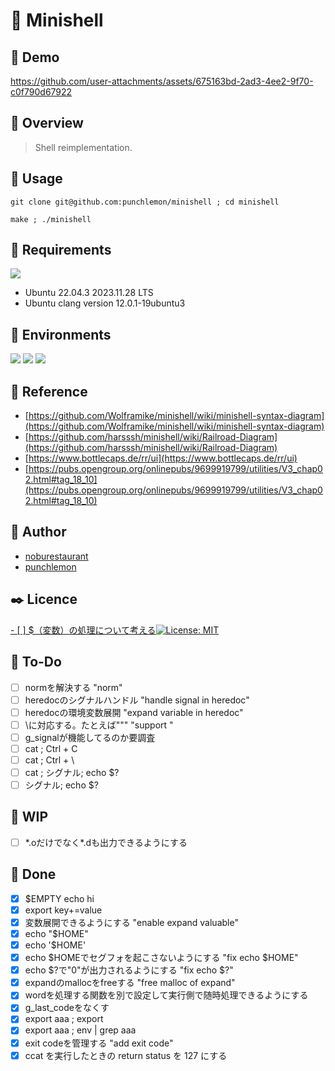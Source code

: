 # 🌊 Minishell

## 🌝 Demo

https://github.com/user-attachments/assets/675163bd-2ad3-4ee2-9f70-c0f790d67922


## 👀 Overview

> Shell reimplementation.

## 🔫 Usage

```
git clone git@github.com:punchlemon/minishell ; cd minishell
```

```
make ; ./minishell
```

## 📌 Requirements

<p>
	<img src="https://img.shields.io/badge/Ubuntu-E95420?style=for-the-badge&logo=ubuntu&logoColor=white" />
</p>

- Ubuntu 22.04.3 2023.11.28 LTS
- Ubuntu clang version 12.0.1-19ubuntu3

## 🎪 Environments

<p>
	<img src="https://img.shields.io/badge/VSCode-0078D4?style=for-the-badge&logo=visual%20studio%20code&logoColor=white" />
	<img src="https://img.shields.io/badge/VIM-%2311AB00.svg?&style=for-the-badge&logo=vim&logoColor=white" />
	<img src="https://img.shields.io/badge/C-00599C?style=for-the-badge&logo=c&logoColor=white" />
</p>

## 📝 Reference

* [https://github.com/Wolframike/minishell/wiki/minishell-syntax-diagram](https://github.com/Wolframike/minishell/wiki/minishell-syntax-diagram)
* [https://github.com/harsssh/minishell/wiki/Railroad-Diagram](https://github.com/harsssh/minishell/wiki/Railroad-Diagram)
* [https://www.bottlecaps.de/rr/ui](https://www.bottlecaps.de/rr/ui)
* [https://pubs.opengroup.org/onlinepubs/9699919799/utilities/V3_chap02.html#tag_18_10](https://pubs.opengroup.org/onlinepubs/9699919799/utilities/V3_chap02.html#tag_18_10)

## 🗿 Author

* [noburestaurant](https://github.com/noburestaurant)
* [punchlemon](https://github.com/punchlemon)

## ✒️ Licence

[- [ ] $（変数）の処理について考える![License: MIT](https://img.shields.io/badge/License-MIT-yellow.svg)](https://opensource.org/licenses/MIT)

## 📝 To-Do
- [ ] normを解決する "norm"
- [ ] heredocのシグナルハンドル "handle signal in heredoc"
- [ ] heredocの環境変数展開 "expand variable in heredoc"
- [ ] \に対応する。たとえば"\"" "support \"
- [ ] g_signalが機能してるのか要調査
- [ ] cat ; Ctrl + C
- [ ] cat ; Ctrl + \
- [ ] cat ; シグナル; echo $?
- [ ] シグナル; echo $?

## 🚀 WIP
- [ ] \*.oだけでなく\*.dも出力できるようにする

## 🌟 Done
- [X] $EMPTY echo hi
- [X] export key+=value
- [X] 変数展開できるようにする "enable expand valuable"
- [X] echo "$HOME"
- [X] echo '$HOME'
- [X] echo $HOMEでセグフォを起こさないようにする "fix echo $HOME"
- [X] echo $?で"0"が出力されるようにする "fix echo $?"
- [X] expandのmallocをfreeする "free malloc of expand"
- [X] wordを処理する関数を別で設定して実行側で随時処理できるようにする
- [X] g_last_codeをなくす
- [X] export aaa ; export
- [X] export aaa ; env | grep aaa
- [X] exit codeを管理する "add exit code"
- [X] ccat を実行したときの return status を 127 にする
